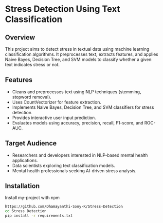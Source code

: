 # Stress Detection Using Text Classification  

## Overview  
This project aims to detect stress in textual data using machine learning classification algorithms. It preprocesses text, extracts features, and applies Naive Bayes, Decision Tree, and SVM models to classify whether a given text indicates stress or not.  

## Features  
- Cleans and preprocesses text using NLP techniques (stemming, stopword removal).  
- Uses CountVectorizer for feature extraction.  
- Implements Naive Bayes, Decision Tree, and SVM classifiers for stress detection.  
- Provides interactive user input prediction.  
- Evaluates models using accuracy, precision, recall, F1-score, and ROC-AUC.  

## Target Audience  
- Researchers and developers interested in NLP-based mental health applications.  
- Data scientists exploring text classification models.  
- Mental health professionals seeking AI-driven stress analysis.  



## Installation

Install my-project with npm

```bash
https://github.com/Dhamayanthi-Sony-K/Stress-Detection
cd Stress Detection
pip install -r requirements.txt
```
    